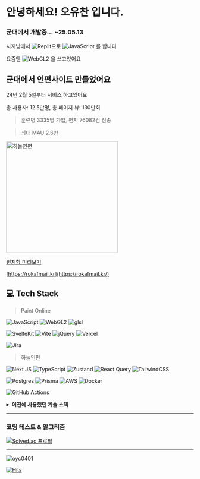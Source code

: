 # 안녕하세요! 오유찬 입니다.

### 군대에서 개발중... ~25.05.13

사지방에서 ![Replit](https://img.shields.io/badge/Replit-DD1200?style=for-the-badge&logo=Replit&logoColor=white)으로
![JavaScript](https://img.shields.io/badge/javascript-%23323330.svg?style=for-the-badge&logo=javascript&logoColor=%23F7DF1E) 를 합니다

요즘엔 ![WebGL2](https://img.shields.io/badge/WebGL2-990000?logo=webgl&logoColor=white&style=for-the-badge) 을 쓰고있어요


## 군대에서 인편사이트 만들었어요

24년 2월 5일부터 서비스 하고있어요

총 사용자: 12.5만명, 총 페이지 뷰: 130만회

> 훈련병 3335명 가입, 편지 76082건 전송

> 최대 MAU 2.6만

<a href="https://rokafmail.kr/">
  <img src="https://rokafmail.kr/opengraph-image.jpg?8e392ec30cec3ae6" alt="하늘인편" width="300">
</a>

[편지함 미리보기](https://rokafmail.kr/mail/rokaf)

[https://rokafmail.kr](https://rokafmail.kr/)



## 💻 Tech Stack

> Paint Online
>
![JavaScript](https://img.shields.io/badge/javascript-%23323330.svg?style=for-the-badge&logo=javascript&logoColor=%23F7DF1E)
![WebGL2](https://img.shields.io/badge/WebGL2-990000?logo=webgl&logoColor=white&style=for-the-badge)
![glsl](https://img.shields.io/badge/glsl-%23FFFFFF.svg?style=for-the-badge&logo=opengl)

![SvelteKit](https://img.shields.io/badge/sveltekit-%23ff3e00.svg?style=for-the-badge&logo=svelte&logoColor=white)
![Vite](https://img.shields.io/badge/vite-%23646CFF.svg?style=for-the-badge&logo=vite&logoColor=white)
![jQuery](https://img.shields.io/badge/jquery-%230769AD.svg?style=for-the-badge&logo=jquery&logoColor=white)
![Vercel](https://img.shields.io/badge/vercel-%23000000.svg?style=for-the-badge&logo=vercel&logoColor=white)

![Jira](https://img.shields.io/badge/jira-%230A0FFF.svg?style=for-the-badge&logo=jira&logoColor=white)
  
> 하늘인편

![Next JS](https://img.shields.io/badge/Next-black?style=for-the-badge&logo=next.js&logoColor=white)
![TypeScript](https://img.shields.io/badge/typescript-%23007ACC.svg?style=for-the-badge&logo=typescript&logoColor=white)
![Zustand](https://img.shields.io/badge/zustand-%23582d3e.svg?style=for-the-badge&logo=react&logoColor=white)
![React Query](https://img.shields.io/badge/-React%20Query-FF4154?style=for-the-badge&logo=react%20query&logoColor=white)
![TailwindCSS](https://img.shields.io/badge/tailwindcss-%2338B2AC.svg?style=for-the-badge&logo=tailwind-css&logoColor=white)

![Postgres](https://img.shields.io/badge/postgres-%23316192.svg?style=for-the-badge&logo=postgresql&logoColor=white)
![Prisma](https://img.shields.io/badge/Prisma-3982CE?style=for-the-badge&logo=Prisma&logoColor=white)
![AWS](https://img.shields.io/badge/AWS-%23FF9900.svg?style=for-the-badge&logo=amazon-aws&logoColor=white)
![Docker](https://img.shields.io/badge/docker-%230db7ed.svg?style=for-the-badge&logo=docker&logoColor=white)

![GitHub Actions](https://img.shields.io/badge/github%20actions-%232671E5.svg?style=for-the-badge&logo=githubactions&logoColor=white)


<details>
<summary><strong> 이전에 사용했던 기술 스택</strong></summary>

#### 23년 1월 ~ 23년 7월 
> [버스언제와](https://github.com/oyc0401/when_bus) [InhaTravel](https://github.com/oyc0401/internet_programming)

[![Spring](https://img.shields.io/badge/spring-%236DB33F.svg?style=for-the-badge&logo=spring&logoColor=white)](https://spring.io/)
![Java](https://img.shields.io/badge/java-%23ED8B00.svg?style=for-the-badge&logo=openjdk&logoColor=white)
![AWS](https://img.shields.io/badge/AWS-%23FF9900.svg?style=for-the-badge&logo=amazon-aws&logoColor=white)

#### 21년 11월 ~ 23년 7월
> [북고앱](https://github.com/oyc0401/pubuk) [인맛](https://github.com/oyc0401/inmat) [버스언제와](https://github.com/oyc0401/when_bus_flutter)

[![Flutter](https://img.shields.io/badge/Flutter-%2302569B.svg?style=for-the-badge&logo=Flutter&logoColor=white)](https://flutter-ko.dev/)
[![Dart](https://img.shields.io/badge/dart-%230175C2.svg?style=for-the-badge&logo=dart&logoColor=white)](https://dart.dev/)
![Provider](https://img.shields.io/badge/Provider-%232671E5.svg?style=for-the-badge&logo=Flutter&logoColor=white)

#### 21년 4월 ~ 21년 9월
> [북고앱](https://github.com/oyc0401/pubuk-1.1)

[![Android](https://img.shields.io/badge/Android-3DDC84?style=for-the-badge&logo=android&logoColor=white)](https://developer.android.com/?hl=ko)
![Java](https://img.shields.io/badge/java-%23ED8B00.svg?style=for-the-badge&logo=openjdk&logoColor=white)
![SQLite](https://img.shields.io/badge/sqlite-%2307405e.svg?style=for-the-badge&logo=sqlite&logoColor=white)
![Firebase](https://img.shields.io/badge/firebase-a08021?style=for-the-badge&logo=firebase&logoColor=ffcd34)

</details>

---------

### 코딩 테스트 & 알고리즘
	
[![Solved.ac 프로필](http://mazassumnida.wtf/api/v2/generate_badge?boj=oyc0401)](https://solved.ac/oyc0401)

---------

<img src="https://komarev.com/ghpvc/?username=oyc0401&label=Views&color=blue&style=plastic&style=for-the-badge" alt="oyc0401" />

[![Hits](https://hits.seeyoufarm.com/api/count/incr/badge.svg?url=https%3A%2F%2Fgithub.com%2Foyc0401&count_bg=%2379C83D&title_bg=%23555555&icon=&icon_color=%23E7E7E7&title=hits&edge_flat=false)](https://hits.seeyoufarm.com)


<!-- 
## repositories

부천북고 앱: https://github.com/oyc0401/flutterschool

인하대 맛집 추천 앱: https://github.com/oyc0401/inmat

1601 버스 시간 앱: https://github.com/oyc0401/when_bus_flutter -->

<!---

[![Top Langs](https://github-readme-stats.vercel.app/api/top-langs/?username=oyc0401&layout=compact)](https://github.com/anuraghazra/github-readme-stats)
<br>  

## 📟 GitHub Stats
<p align="center">
	<img width="48%" src="https://github-readme-stats.vercel.app/api?username=oyc0401&show_icons=true&theme=vue" />
	<img width="48%" src="https://github-readme-streak-stats.herokuapp.com/?user=oyc0401&theme=vue" />
</p>


--->

